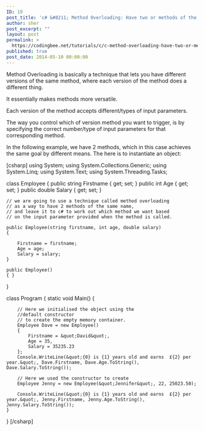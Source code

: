 ```yaml
---
ID: 19
post_title: 'c# &#8211; Method Overloading: Have two or methods of the same name'
author: sher
post_excerpt: ""
layout: post
permalink: >
  https://codingbee.net/tutorials/c/c-method-overloading-have-two-or-methods-of-the-same-name
published: true
post_date: 2014-05-10 00:00:00
---
```

Method Overloading is basically a technique that lets you have different versions of the same method, where each version of the method does a different thing.

It essentially makes methods more versatile.

Each version of the method accepts different/types of input parameters.

The way you control which of version  method you want to trigger, is by specifying the correct number/type of input parameters for that corresponding method.

In the following example, we have 2 methods, which in this case achieves the same goal by different means. The here is to instantiate an object:

[csharp]
using System;
using System.Collections.Generic;
using System.Linq;
using System.Text;
using System.Threading.Tasks;

class Employee
{
    public string Firstname { get; set; }
    public int Age { get; set; }
    public double Salary { get; set; }

	// we are going to use a technique called method overloading
	// as a way to have 2 methods of the same name, 
	// and leave it to c# to work out which method we want based 
	// on the input parameter provided when the method is called. 

    public Employee(string firstname, int age, double salary)
    {
        
        Firstname = firstname;
        Age = age;
        Salary = salary;
    }

    public Employee()
    { }

}
 
class Program
{
    static void Main()
    {
        
		// Here we initialised the object using the 
		//default constructor
		// to create the empty memory container.
		Employee Dave = new Employee()
        {
            Firstname = &quot;David&quot;,
            Age = 35,
            Salary = 35235.23
        };
        Console.WriteLine(&quot;{0} is {1} years old and earns  £{2} per year.&quot;, Dave.Firstname, Dave.Age.ToString(), Dave.Salary.ToString());

		// Here we used the constructor to create
        Employee Jenny = new Employee(&quot;Jennifer&quot;, 22, 25023.50);
        
		Console.WriteLine(&quot;{0} is {1} years old and earns  £{2} per year.&quot;, Jenny.Firstname, Jenny.Age.ToString(), Jenny.Salary.ToString());
    }
}
[/csharp]